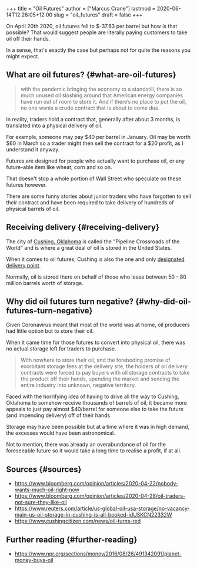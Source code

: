 +++
title = "Oil Futures"
author = ["Marcus Crane"]
lastmod = 2020-06-14T12:26:05+12:00
slug = "oil_futures"
draft = false
+++

On April 20th 2020, oil futures fell to $-37.63 per barrel but how is that possible? That would suggest people are literally paying customers to take oil off their hands.

In a sense, that's exactly the case but perhaps not for quite the reasons you might expect.


## What are oil futures? {#what-are-oil-futures}

> with the pandemic bringing the economy to a standstill, there is so much unused oil sloshing around that American energy companies have run out of room to store it. And if there’s no place to put the oil, no one wants a crude contract that is about to come due.

In reality, traders hold a contract that, generally after about 3 months, is translated into a physical delivery of oil.

For example, someone may pay $40 per barrel in January. Oil may be worth $60 in March so a trader might then sell the contract for a $20 profit, as I understand it anyway.

Futures are designed for people who actually want to purchase oil, or any future-able item like wheat, corn and so on.

That doesn't stop a whole portion of Wall Street who speculate on these futures however.

There are some funny stories about junior traders who have forgotten to sell their contract and have been required to take delivery of hundreds of physical barrels of oil.


## Receiving delivery {#receiving-delivery}

The city of [Cushing, Oklahoma](https://en.wikipedia.org/wiki/Cushing,%5FOklahoma) is called the "Pipeline Crossroads of the World" and is where a great deal of oil is stored in the United States.

When it comes to oil futures, Cushing is also the one and only [designated delivery point](https://en.wikipedia.org/wiki/Cushing,%5FOklahoma#Oil%5Ffutures%5Fdesignated%5Fdelivery%5Fpoint%5Fin%5Fthe%5FUS).

Normally, oil is stored there on behalf of those who lease between 50 - 80 million barrels worth of storage.


## Why did oil futures turn negative? {#why-did-oil-futures-turn-negative}

Given Coronavirus meant that most of the world was at home, oil producers had little option but to store their oil.

When it came time for those futures to convert into physical oil, there was no actual storage left for traders to purchase.

> With nowhere to store their oil, and the foreboding promise of exorbitant storage fees at the delivery site, the holders of oil delivery contracts were forced to pay buyers with oil storage contracts to take the product off their hands, upending the market and sending the entire industry into unknown, negative territory.

Faced with the horrifying idea of having to drive all the way to Cushing, Oklahoma to somehow receive thousands of barrels of oil, it became more appeals to just pay almost $40/barrel for someone else to take the future (and impending delivery) off of their hands

Storage may have been possible but at a time where it was in high demand, the excesses would have been astronomical.

Not to mention, there was already an overabundance of oil for the foreseeable future so it would take a long time to realise a profit, if at all.


## Sources {#sources}

-   <https://www.bloomberg.com/opinion/articles/2020-04-22/nobody-wants-much-oil-right-now>
-   <https://www.bloomberg.com/opinion/articles/2020-04-28/oil-traders-not-sure-they-like-oil>
-   <https://www.reuters.com/article/us-global-oil-usa-storage/no-vacancy-main-us-oil-storage-in-cushing-is-all-booked-idUSKCN22332W>
-   <https://www.cushingcitizen.com/news/oil-turns-red>


## Further reading {#further-reading}

-   <https://www.npr.org/sections/money/2016/08/26/491342091/planet-money-buys-oil>
